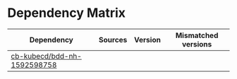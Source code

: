 # Dependency Matrix

Dependency | Sources | Version | Mismatched versions
---------- | ------- | ------- | -------------------
[cb-kubecd/bdd-nh-1592598758](https://github.com/cb-kubecd/bdd-nh-1592598758.git) |  | []() | 
